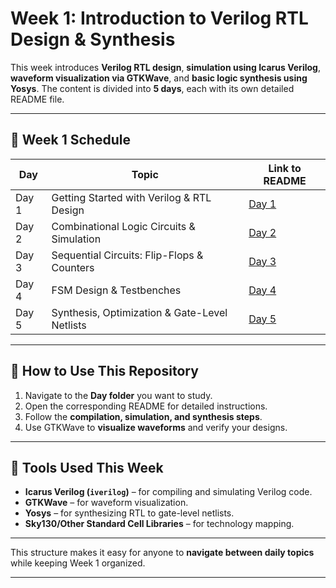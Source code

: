 # Week 1: Introduction to Verilog RTL Design & Synthesis

This week introduces **Verilog RTL design**, **simulation using Icarus Verilog**, **waveform visualization via GTKWave**, and **basic logic synthesis using Yosys**. The content is divided into **5 days**, each with its own detailed README file.

---

## 📅 Week 1 Schedule

| Day   | Topic                                         | Link to README                   |
| ----- | --------------------------------------------- | -------------------------------- |
| Day 1 | Getting Started with Verilog & RTL Design     | [Day 1](https://github.com/Muthukumarj-42/vsd-tapeout/tree/d4da05086a79b3420b43c2d780c107826237aba1/week-1%20/Day%201%20)  |
| Day 2 | Combinational Logic Circuits & Simulation     | [Day 2](https://github.com/Muthukumarj-42/vsd-tapeout/tree/d4da05086a79b3420b43c2d780c107826237aba1/week-1%20/Day%202%20) |
| Day 3 | Sequential Circuits: Flip-Flops & Counters    | [Day 3](https://github.com/Muthukumarj-42/vsd-tapeout/tree/d4da05086a79b3420b43c2d780c107826237aba1/week-1%20/Day%203%20)|
| Day 4 | FSM Design & Testbenches                      | [Day 4](https://github.com/Muthukumarj-42/vsd-tapeout/tree/d4da05086a79b3420b43c2d780c107826237aba1/week-1%20/Day%204) |
| Day 5 | Synthesis, Optimization & Gate-Level Netlists | [Day 5](https://github.com/Muthukumarj-42/vsd-tapeout/tree/d4da05086a79b3420b43c2d780c107826237aba1/week-1%20/Day%205) |

---

## 🔹 How to Use This Repository

1. Navigate to the **Day folder** you want to study.
2. Open the corresponding README for detailed instructions.
3. Follow the **compilation, simulation, and synthesis steps**.
4. Use GTKWave to **visualize waveforms** and verify your designs.

---

## 🔹 Tools Used This Week

* **Icarus Verilog (`iverilog`)** – for compiling and simulating Verilog code.
* **GTKWave** – for waveform visualization.
* **Yosys** – for synthesizing RTL to gate-level netlists.
* **Sky130/Other Standard Cell Libraries** – for technology mapping.

---

This structure makes it easy for anyone to **navigate between daily topics** while keeping Week 1 organized.

---
